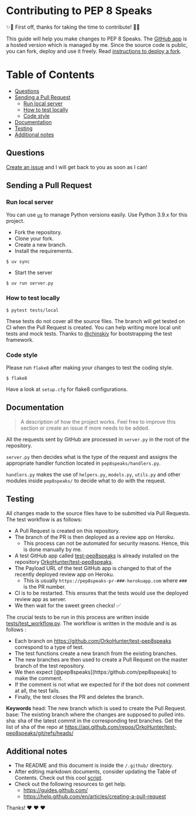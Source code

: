 # Contributing to PEP 8 Speaks

:sparkles::tada: First off, thanks for taking the time to contribute! :tada::sparkles:

This guide will help you make changes to PEP 8 Speaks. The [GitHub app](https://github.com/apps/pep8-speaks) is a hosted version which is managed by me.
Since the source code is public, you can fork, deploy and use it freely. Read [instructions to deploy a fork](https://github.com/OrkoHunter/pep8speaks/wiki/Instructions-to-deploy-a-fork).


Table of Contents
=================

* [Questions](#questions)
* [Sending a Pull Request](#sending-a-pull-request)
    * [Run local server](#run-local-server)
    * [How to test locally](#how-to-test-locally)
    * [Code style](#code-style)
* [Documentation](#documentation)
* [Testing](#testing)
* [Additional notes](#additional-notes)


## Questions

[Create an issue](https://github.com/OrkoHunter/pep8speaks/issues/new) and I will get back to you as soon as I can!

## Sending a Pull Request

### Run local server

You can use [`uv`](https://docs.astral.sh/uv/) to manage Python versions easily. Use Python 3.9.x for this project.

- Fork the repository.
- Clone your fork.
- Create a new branch.
- Install the requirements.

``` shell
$ uv sync
```

- Start the server

``` shell
$ uv run server.py
```




### How to test locally

``` shell
$ pytest tests/local
```

These tests do not cover all the source files. The branch will get tested on CI when the Pull Request is created.
You can help writing more local unit tests and mock tests. Thanks to [@chinskiy](https://github.com/chinskiy) for bootstrapping the test framework.

### Code style

Please run `flake8` after making your changes to test the coding style.

``` shell
$ flake8
```

Have a look at `setup.cfg` for flake8 configurations.


## Documentation

> A description of how the project works. Feel free to improve this section or create an issue if more needs to be added.

All the requests sent by GitHub are processed in `server.py` in the root of the repository.

`server.py` then decides what is the type of the request and assigns the appropriate handler function located in `pep8speaks/handlers.py`.

`handlers.py` makes the use of `helpers.py`, `models.py`, `utils.py` and other modules inside `pep8speaks/` to decide what to do with the request.

## Testing

All changes made to the source files have to be submitted via Pull Requests. The test workflow is as follows:

- A Pull Request is created on this repository.
- The branch of the PR is then deployed as a review app on Heroku.
  - This process can not be automated for security reasons. Hence, this is done manually by me.
- A test GitHub app called [test-pep8speaks](https://github.com/apps/test-pep8speaks) is already installed on the repository [OrkoHunter/test-pep8speaks](https://github.com/OrkoHunter/test-pep8speaks).
- The Payload URL of the test GitHub app is changed to that of the recently deployed review app on Heroku.
  - This is usually `https://pep8speaks-pr-###-herokuapp.com` where `###` is the PR number.
- CI is to be restarted. This ensures that the tests would use the deployed review app as server.
- We then wait for the sweet green checks! :white_check_mark:

The crucial tests to be run in this process are written inside [tests/test_workflow.py](https://github.com/OrkoHunter/pep8speaks/blob/master/tests/test_workflow.py). The workflow is written in the module and is as follows :

* Each branch on https://github.com/OrkoHunter/test-pep8speaks correspond to a type of test.
* The test functions create a new branch from the existing branches.
* The new branches are then used to create a Pull Request on the master branch of the test repository.
* We then expect [@pep8speaks](https:/github.com/pep8speaks] to make the comment.
* If the comment is not what we expected for if the bot does not comment at all, the test fails.
* Finally, the test closes the PR and deletes the branch.


**Keywords**
head: The new branch which is used to create the Pull Request.
base: The existing branch where the changes are supposed to pulled into.
sha: sha of the latest commit in the corresponding test branches.
     Get the list of sha of the repo at
     https://api.github.com/repos/OrkoHunter/test-pep8speaks/git/refs/heads/



## Additional notes

- The README and this document is inside the `/.github/` directory.
- After editing markdown documents, consider updating the Table of Contents. Check out this cool [script](https://github.com/ekalinin/github-markdown-toc/).
- Check out the following resources to get help.
  - https://guides.github.com/
  - https://help.github.com/en/articles/creating-a-pull-request


Thanks! :heart: :heart: :heart:
